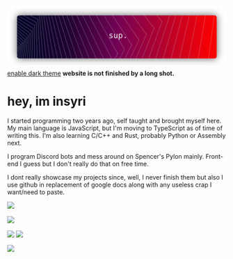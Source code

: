 ![](https://raw.githubusercontent.com/insyri/insyri/fe861b5f276bcbe24b91ef24cb53c91c9a8e2ddd/gRM.svg)
[enable dark theme](https://docs.github.com/en/github/setting-up-and-managing-your-github-user-account/managing-your-theme-settings) **website is not finished by a long shot.**
# hey, im insyri
I started programming two years ago, self taught and brought myself here.
My main language is JavaScript, but I'm moving to TypeScript as of time of writing this.
I'm also learning C/C++ and Rust, probably Python or Assembly next.

I program Discord bots and mess around on Spencer's Pylon mainly. Front-end I guess but I don't really do that on free time.

I dont really showcase my projects since, well, I never finish them but also I use github in replacement of google docs along with any useless crap I want/need to paste.

![](https://img.shields.io/badge/Code%20Editor-Visual%20Studio%20Code-blue?logo=visual-studio-code&style=for-the-badge)

![](https://shields.io/badge/Operating%20System-Windows%2010-0078D6?logo=Windows&logoColor=white&style=for-the-badge)

![](https://shields.io/badge/Typescript-blue?logo=typescript&logoColor=white&style=for-the-badge) ![](https://shields.io/badge/Javascript-F7DF1E?logo=javascript&logoColor=black&style=for-the-badge)

![](https://camo.githubusercontent.com/f2fc76db99680b4630861e9989062ad2ae3c042b077922f81e8eb20cae9b9f08/68747470733a2f2f6d6574726963732e6c65636f712e696f2f696e73797269)
